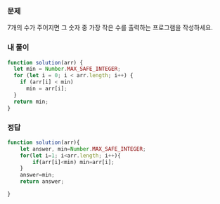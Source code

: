 ### 문제
7개의 수가 주어지면 그 숫자 중 가장 작은 수를 출력하는 프로그램을 작성하세요.

### 내 풀이
```js
function solution(arr) {
  let min = Number.MAX_SAFE_INTEGER;
  for (let i = 0; i < arr.length; i++) {
    if (arr[i] < min)
      min = arr[i];
  }
  return min;
}
```

### 정답
```js
function solution(arr){         
    let answer, min=Number.MAX_SAFE_INTEGER;
    for(let i=1; i<arr.length; i++){
        if(arr[i]<min) min=arr[i];
    }
    answer=min;
    return answer;

}

```
